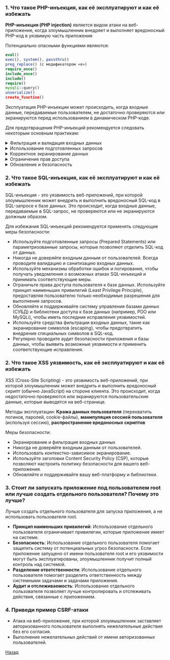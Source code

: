### 1. Что такое PHP-инъекция, как её эксплуатируют и как её избежать

**PHP-инъекция (PHP injection)** является видом атаки на веб-приложение, когда злоумышленник внедряет и выполняет
вредоносный PHP-код в уязвимую часть приложения

Потенциально опасными функциями являются:

```php
eval()
exec(), system(), passthru()
preg_replace() (с модификатором «e»)
require_once()
include_once()
include()
require()
mysqli::query()
unserialize()
create_function()
```

Эксплуатация PHP-инъекции может происходить, когда входные данные, передаваемые пользователем, не достаточно проверяются
или экранируются перед использованием в динамическом PHP-коде.

Для предотвращения PHP-инъекций рекомендуется следовать некоторым основным практикам:
<details>
    <summary>Фильтрация и валидация входных данных</summary>
Проверяйте и очищайте все входные данные, полученные от пользователей, прежде чем использовать их в динамическом PHP-коде.
</details>

<details>
    <summary>Использование подготовленных запросов</summary>
Если вам необходимо выполнять SQL-запросы, используйте подготовленные запросы с параметрами вместо конкатенации
пользовательских данных в строку запроса.
</details>

<details>
    <summary>Корректное экранирование данных</summary>
Если вы используете пользовательские данные в динамическом PHP-коде, убедитесь, что вы правильно экранируете специальные символы, чтобы предотвратить их интерпретацию как кода. Используйте функцию htmlspecialchars() или аналогичные функции для экранирования данных перед выводом на страницу.
</details>

<details>
    <summary>Ограничение прав доступа</summary>
Удостоверьтесь, что ваше приложение работает от имени пользователя с наименьшими привилегиями. Это поможет ограничить возможности злоумышленника в случае успешной атаки.
</details>

<details>
    <summary>Обновление и безопасность</summary>
Регулярно обновляйте PHP и используйте последние версии фреймворков или библиотек, чтобы иметь доступ к последним исправлениям уязвимостей. Также рекомендуется применять другие меры безопасности, такие как хеширование паролей, защита от CSRF-атак и использование HTTPS.
</details>

### 2. Что такое SQL-инъекция, как её эксплуатируют и как её избежать

SQL-инъекция - это уязвимость веб-приложений, при которой злоумышленник может внедрить и выполнить вредоносный SQL-код в
SQL-запросе к базе данных.
Это происходит, когда входные данные, передаваемые в SQL-запрос, не проверяются или не экранируются должным образом.

Для избежания SQL-инъекций рекомендуется применять следующие меры безопасности:

- Используйте подготовленные запросы (Prepared Statements) или параметризованные запросы, которые позволяют отделить
  SQL-код от данных.
- Никогда не доверяйте входным данным от пользователей. Всегда проводите валидацию и санитизацию входных данных.
- Используйте механизмы обработки ошибок и логирования, чтобы получать уведомления о возможных атаках SQL-инъекций и
  принимать соответствующие меры.
- Ограничьте права доступа пользователя к базе данных. Используйте принцип наименьших привилегий (Least Privilege
  Principle), предоставляя пользователю только необходимые разрешения для выполнения запросов.
- Обновляйте и поддерживайте систему управления базами данных (СУБД) и библиотеки доступа к базе данных (например, PDO
  или MySQLi), чтобы иметь последние исправления уязвимостей.
- Используйте средства фильтрации входных данных, такие как экранирование символов (escaping), чтобы предотвратить
  внедрение специальных символов в SQL-код.
- Регулярно проводите аудит безопасности приложения и базы данных, чтобы выявить возможные уязвимости и применить
  соответствующие исправления.

### 2. Что такое XSS уязвимость, как её эксплуатируют и как её избежать

XSS (Cross-Site Scripting) - это уязвимость веб-приложений, при которой злоумышленник может внедрить и выполнить
вредоносный скрипт (обычно JavaScript) на стороне клиента. Это происходит, когда недостаточно проверяются или
экранируются пользовательские данные, которые выводятся на веб-странице.

Методы эксплуатации: **Кража данных пользователя** (перехватить логинов, паролей, cookie-файлы), **манипуляция сессией
пользователя** (используя сессию), **распространение вредоносных скриптов**

Меры безопасности:

- Экранирование и фильтрация входных данных
- Никогда не доверяйте входным данным от пользователей.
- Использовать контекстно-зависимое экранирование.
- Используйте заголовки Content Security Policy (CSP), которые позволяют настроить политику безопасности для вашего
  веб-приложения.
- Обновляйте и поддерживайте вашу веб-платформу и библиотеки.

### 3. Стоит ли запускать приложение под пользователем root или лучше создать отдельного пользователя? Почему это лучше?

Лучше создать отдельного пользователя для запуска приложения, а не использовать пользователя root.

- **Принцип наименьших привилегий**: Использование отдельного пользователя ограничивает привилегии, которые приложение
  имеет на системе.
- **Безопасность**: Использование отдельного пользователя помогает защитить систему от потенциальных угроз безопасности.
  Если приложение запущено от имени пользователя root и его уязвимости могут быть эксплуатированы, злоумышленник получит
  полный контроль над системой.
- **Разделение ответственности**: Использование отдельного пользователя помогает разделить ответственность между
  системными задачами и задачами приложения.
- **Аудит и отслеживаемость**: Использование отдельного пользователя позволяет лучше контролировать и отслеживать
  действия, связанные с приложением.

### 4. Приведи пример CSRF-атаки
- Атака на веб-приложение, при которой злоумышленник заставляет авторизованного пользователя выполнять нежелательные действия без его согласия.
- Выполнение нежелательных действий от имени авторизованных пользователей.

[Назад](../../README.md)